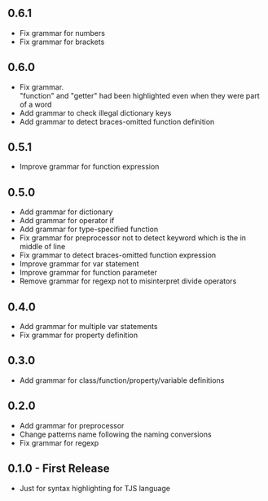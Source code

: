 ## 0.6.1
* Fix grammar for numbers
* Fix grammar for brackets

## 0.6.0
* Fix grammar.  
  "function" and "getter" had been highlighted even when they were part of a word
* Add grammar to check illegal dictionary keys
* Add grammar to detect braces-omitted function definition

## 0.5.1
* Improve grammar for function expression

## 0.5.0
* Add grammar for dictionary
* Add grammar for operator if
* Add grammar for type-specified function
* Fix grammar for preprocessor not to detect keyword which is the in middle of line
* Fix grammar to detect braces-omitted function expression
* Improve grammar for var statement
* Improve grammar for function parameter
* Remove grammar for regexp not to misinterpret divide operators

## 0.4.0
* Add grammar for multiple var statements
* Fix grammar for property definition

## 0.3.0
* Add grammar for class/function/property/variable definitions

## 0.2.0
* Add grammar for preprocessor
* Change patterns name following the naming conversions
* Fix grammar for regexp

## 0.1.0 - First Release
* Just for syntax highlighting for TJS language
